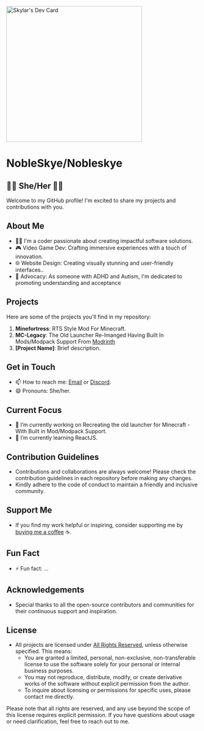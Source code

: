<a href="https://app.daily.dev/skylar"><img src="https://api.daily.dev/devcards/v2/MGqLkeFpdnZEb4VOvCmE2.png?r=nc6&type=default" width="356" alt="Skylar's Dev Card"/></a>

# NobleSkye/Nobleskye

## 🏳️‍⚧️ She/Her 🏳️‍⚧️

Welcome to my GitHub profile! I'm excited to share my projects and contributions with you.

## About Me
- 👩‍💻 I'm a coder passionate about creating impactful software solutions.
- 🎮 Video Game Dev: Crafting immersive experiences with a touch of innovation.
- 🌐 Website Design: Creating visually stunning and user-friendly interfaces..
- 🧠 Advocacy: As someone with ADHD and Autism, I'm dedicated to promoting understanding and acceptance

## Projects
Here are some of the projects you'll find in my repository:
1. **Minefortress**: RTS Style Mod For Minecraft.
2. **MC-Legacy**: The Old Launcher Re-Imanged Having Built In Mods/Modpack Support From [Modrinth](https://modrinth.com)
3. **[Project Name]**: Brief description.

## Get in Touch
- 📫 How to reach me: [Email](mailto:Rainblueskylar@gmail.com) or [Discord](https://discord.com/username).
- 😄 Pronouns: She/her.

## Current Focus
- 🔭 I’m currently working on Recreating the old launcher for Minecraft - With Built in Mod/Modpack Support.
- 🌱 I’m currently learning ReactJS.

## Contribution Guidelines
- Contributions and collaborations are always welcome! Please check the contribution guidelines in each repository before making any changes.
- Kindly adhere to the code of conduct to maintain a friendly and inclusive community.

## Support Me
- If you find my work helpful or inspiring, consider supporting me by [buying me a coffee](https://ko-fi.com/nobleskye) ☕️.

## Fun Fact
- ⚡ Fun fact: ...

## Acknowledgements
- Special thanks to all the open-source contributors and communities for their continuous support and inspiration.

## License
- All projects are licensed under [All Rights Reserved](https://en.wikipedia.org/wiki/All_rights_reserved), unless otherwise specified. This means:
  - You are granted a limited, personal, non-exclusive, non-transferable license to use the software solely for your personal or internal business purposes.
  - You may not reproduce, distribute, modify, or create derivative works of the software without explicit permission from the author.
  - To inquire about licensing or permissions for specific uses, please contact me directly.
  
Please note that all rights are reserved, and any use beyond the scope of this license requires explicit permission. If you have questions about usage or need clarification, feel free to reach out to me.
